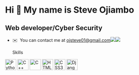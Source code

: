 Hi 👋 My name is Steve Ojiambo
================================

Web developer/Cyber Security
--------------------------------

*   ✉️  You can contact me at [ojsteve01@gmail.com](mailto:ojsteve01@gmail.com)<a href="https://www.github.com/Shacker01" target="_blank" rel="noreferrer"><img
                  src="https://img.shields.io/github/followers/Shacker01?logo=github&style=for-the-badge&color=0891b2&labelColor=1c1917" /></a><a href="https://www.twitter.com/Shacker01_steve" target="_blank" rel="noreferrer"><img
                  src="https://img.shields.io/twitter/follow/@Shacker01_steve?logo=twitter&style=for-the-badge&color=0891b2&labelColor=1c1917"/></a> <br><br>
                  Skills 
<p align="left">
<a href="https://www.python.org/" target="_blank" rel="noreferrer"><img src="https://raw.githubusercontent.com/danielcranney/readme-generator/main/public/icons/skills/python-colored.svg" width="36" height="36" alt="Python" /></a>
<a href="https://docs.microsoft.com/en-us/cpp/?view=msvc-170" target="_blank" rel="noreferrer"><img src="https://raw.githubusercontent.com/danielcranney/readme-generator/main/public/icons/skills/cplusplus-colored.svg" width="36" height="36" alt="C++" /></a>
<a href="https://docs.microsoft.com/en-us/cpp/?view=msvc-170" target="_blank" rel="noreferrer"><img src="https://raw.githubusercontent.com/danielcranney/readme-generator/main/public/icons/skills/c-colored.svg" width="36" height="36" alt="C" /></a>
<a href="https://developer.mozilla.org/en-US/docs/Glossary/HTML5" target="_blank" rel="noreferrer"><img src="https://raw.githubusercontent.com/danielcranney/readme-generator/main/public/icons/skills/html5-colored.svg" width="36" height="36" alt="HTML5" /></a>
<a href="https://www.w3.org/TR/CSS/#css" target="_blank" rel="noreferrer"><img src="https://raw.githubusercontent.com/danielcranney/readme-generator/main/public/icons/skills/css3-colored.svg" width="36" height="36" alt="CSS3" /></a>
<a href="https://www.djangoproject.com/" target="_blank" rel="noreferrer"><img src="https://raw.githubusercontent.com/danielcranney/readme-generator/main/public/icons/skills/django-colored.svg" width="36" height="36" alt="Django" /></a>
</p>
                    
               
